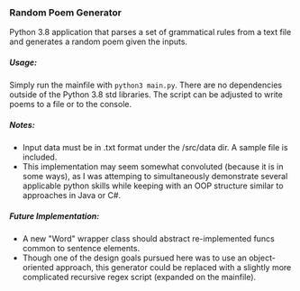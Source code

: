 ### Random Poem Generator

Python 3.8 application that parses a set of grammatical rules from a text file and generates a random poem given the inputs. 

##### Usage:

Simply run the mainfile with ```python3 main.py```. There are no dependencies outside of the Python 3.8 std libraries. 
The script can be adjusted to write poems to a file or to the console.

##### Notes:

* Input data must be in .txt format under the /src/data dir. A sample file is included.
* This implementation may seem somewhat convoluted (because it is in some ways), as I was attemping to simultaneously demonstrate several applicable python skills while keeping with an OOP structure similar to approaches in Java or C#.

##### Future Implementation:

* A new "Word" wrapper class should abstract re-implemented funcs common to sentence elements.
* Though one of the design goals pursued here was to use an object-oriented approach, this generator could be replaced
with a slightly more complicated recursive regex script (expanded on the mainfile).
